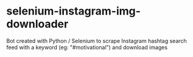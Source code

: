 # selenium-instagram-img-downloader
Bot created with Python / Selenium to scrape Instagram hashtag search feed with a keyword (eg: "#motivational") and download images
